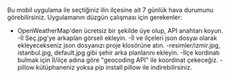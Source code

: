 Bu mobil uygulama ile seçtiğiniz ilin ilçesine ait 7 günlük hava durumunu görebilirsiniz.
Uygulamanın düzgün çalışması için gerekenler:
- OpenWeatherMap'den ücretsiz bir şekilde üye olup, API anahtarı koyun.
-İl Seç.jpg'ye arkaplan görseli ekleyin.
-İl ve ilçeleri json dosyaı olarak ekleyecekseniz json dosyanızı proje klosörüne atın.
-resimler/izmir.jpg, istanbul.jpg, default.jpg gibi şehir arka planlarını ekleyin.
-İlçe kordinatı bulmak için İl/ilçe adına göre "geocoding API" ile koordinat çekeceğiz.
-pillow kütüphaneniz yoksa pip install pillow ile indirebilirsiniz.


